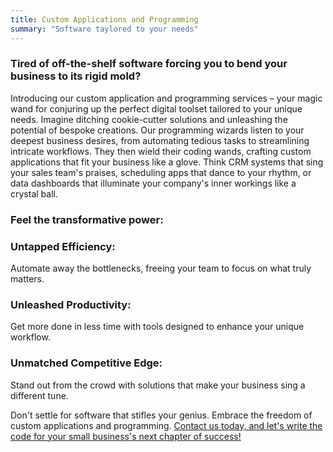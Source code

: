 ```yaml
---
title: Custom Applications and Programming
summary: "Software taylored to your needs"
---
```


### Tired of off-the-shelf software forcing you to bend your business to its rigid mold? 

Introducing our custom application and programming services – your magic wand for conjuring up the perfect digital toolset tailored to your unique needs. Imagine ditching cookie-cutter solutions and unleashing the potential of bespoke creations. Our programming wizards listen to your deepest business desires, from automating tedious tasks to streamlining intricate workflows. They then wield their coding wands, crafting custom applications that fit your business like a glove. Think CRM systems that sing your sales team's praises, scheduling apps that dance to your rhythm, or data dashboards that illuminate your company's inner workings like a crystal ball.

### Feel the transformative power:

### Untapped Efficiency: 
Automate away the bottlenecks, freeing your team to focus on what truly matters.

### Unleashed Productivity: 
Get more done in less time with tools designed to enhance your unique workflow.

### Unmatched Competitive Edge: 
Stand out from the crowd with solutions that make your business sing a different tune.

Don't settle for software that stifles your genius. Embrace the freedom of custom applications and programming. [Contact us today, and let's write the code for your small business's next chapter of success!](https://www.colbal.com/bookings/)